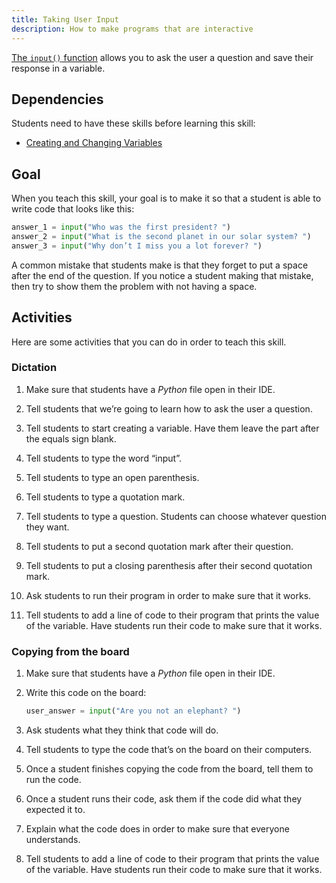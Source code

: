 ```yaml
---
title: Taking User Input
description: How to make programs that are interactive
---
```


[The `input()` function](https://docs.python.org/3/library/functions.html#input) allows you to ask the user a question and save their response in a variable.

## Dependencies

Students need to have these skills before learning this skill:

- [Creating and Changing Variables](creating-and-changing-variables)

## Goal

When you teach this skill, your goal is to make it so that a student is able to write code that looks like this:

```python
answer_1 = input("Who was the first president? ")
answer_2 = input("What is the second planet in our solar system? ")
answer_3 = input("Why don’t I miss you a lot forever? ")
```

A common mistake that students make is that they forget to put a space after the end of the question. If you notice a student making that mistake, then try to show them the problem with not having a space.

## Activities

Here are some activities that you can do in order to teach this skill.

### Dictation

1. Make sure that students have a _Python_ file open in their IDE.

2. Tell students that we’re going to learn how to ask the user a question.

3. Tell students to start creating a variable. Have them leave the part after the equals sign blank.

4. Tell students to type the word “input”.

5. Tell students to type an open parenthesis.

6. Tell students to type a quotation mark.

7. Tell students to type a question. Students can choose whatever question they want.

8. Tell students to put a second quotation mark after their question.

9. Tell students to put a closing parenthesis after their second quotation mark.

10. Ask students to run their program in order to make sure that it works.

11. Tell students to add a line of code to their program that prints the value of the variable. Have students run their code to make sure that it works.

### Copying from the board

1. Make sure that students have a _Python_ file open in their IDE.

2. Write this code on the board:

    ```python
    user_answer = input("Are you not an elephant? ")
    ```

3. Ask students what they think that code will do.

4. Tell students to type the code that’s on the board on their computers.

5. Once a student finishes copying the code from the board, tell them to run the code.

6. Once a student runs their code, ask them if the code did what they expected it to.

7. Explain what the code does in order to make sure that everyone understands.

8. Tell students to add a line of code to their program that prints the value of the variable. Have students run their code to make sure that it works.
